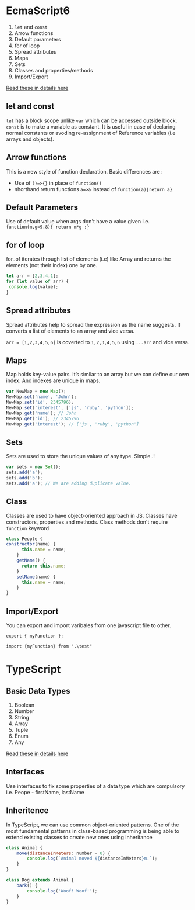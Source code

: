 # EcmaScript6

1. `let` and `const`
2. Arrow functions
3. Default parameters
4. for of loop
5. Spread attributes
6. Maps
7. Sets
8. Classes and properties/methods
9. Import/Export

[Read these in details here](https://codeburst.io/es6-tutorial-for-beginners-5f3c4e7960be)

## let and const

`let` has a block scope unlike  `var` which can be accessed outside block.
`const` is to make a variable as constant. It is useful in case of declaring normal constants or avoding re-assignment of Reference variables (i.e arrays and objects).

## Arrow functions

This is a new style of function declaration.
Basic differences are :

* Use of `()=>{}` in place of `function()`
* shorthand return functions  `a=>a` instead of `function(a){return a}`

## Default Parameters

Use of default value when args don't have a value given i.e. `function(m,g=9.8){ return m*g ;}`

## for of loop

for..of iterates through list of elements (i.e) like Array and returns the elements (not their index) one by one.

```javascript
let arr = [2,3,4,1];
for (let value of arr) {
 console.log(value);
}
```

## Spread attributes

Spread attributes help to spread the expression as the name suggests. It converts a list of elements to an array and vice versa.

`arr = [1,2,3,4,5,6]`  is coverted to `1,2,3,4,5,6` using `...arr` and vice versa.

## Maps

Map holds key-value pairs. It’s similar to an array but we can define our own index. And indexes are unique in maps.

```javascript
var NewMap = new Map();
NewMap.set('name', 'John'); 
NewMap.set('id', 2345796);
NewMap.set('interest', ['js', 'ruby', 'python']);
NewMap.get('name'); // John
NewMap.get('id'); // 2345796
NewMap.get('interest'); // ['js', 'ruby', 'python']
```

## Sets

Sets are used to store the unique values of any type. Simple..!

```javascript
var sets = new Set();
sets.add('a');
sets.add('b');
sets.add('a'); // We are adding duplicate value.
```

## Class

Classes are used to have object-oriented approach in JS. Classes have constructors, properties and methods. Class methods don't require `function` keyword

```javascript
class People {
constructor(name) {
      this.name = name;
    }
    getName() {
      return this.name;
    }
    setName(name) {
      this.name = name;
    }
}
```

## Import/Export

You can export and import varibales from one javascript file to other.

`export { myFunction };`

`import {myFunction} from ".\test"`


# TypeScript

## Basic Data Types

1. Boolean
2. Number
3. String
4. Array
5. Tuple
6. Enum
7. Any

[Read these in details here](https://www.typescriptlang.org/docs/handbook/basic-types.html)

## Interfaces

Use interfaces to fix some properties of a data type which are compulsory i.e. Peope - firstName, lastName

## Inheritence

In TypeScript, we can use common object-oriented patterns. One of the most fundamental patterns in class-based programming is being able to extend existing classes to create new ones using inheritance

```javascript
class Animal {
    move(distanceInMeters: number = 0) {
        console.log(`Animal moved ${distanceInMeters}m.`);
    }
}

class Dog extends Animal {
    bark() {
        console.log('Woof! Woof!');
    }
}
```